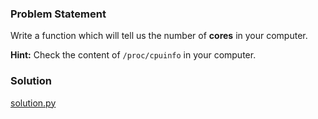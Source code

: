 ### Problem Statement
Write a function which will tell us the number of __cores__ in your computer.

__Hint:__ Check the content of `/proc/cpuinfo` in your computer.

### Solution
[solution.py](https://github.com/ashwani99/dgplug-python-exercises/blob/master/Problem%209/solution.py)
